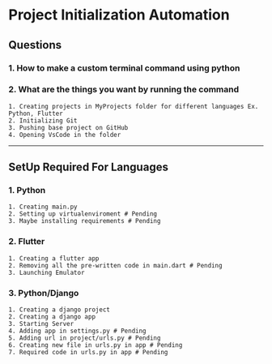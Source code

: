 # Project Initialization Automation

## Questions
### 1. How to make a custom terminal command using python
### 2. What are the things you want by running the command
    
    1. Creating projects in MyProjects folder for different languages Ex. Python, Flutter
    2. Initializing Git
    3. Pushing base project on GitHub
    4. Opening VsCode in the folder

---

## SetUp Required For Languages

### 1. Python

    1. Creating main.py
    2. Setting up virtualenviroment # Pending
    3. Maybe installing requirements # Pending

### 2. Flutter

    1. Creating a flutter app
    2. Removing all the pre-written code in main.dart # Pending
    3. Launching Emulator

### 3. Python/Django

    1. Creating a django project
    2. Creating a django app
    3. Starting Server
    4. Adding app in settings.py # Pending
    5. Adding url in project/urls.py # Pending
    6. Creating new file in urls.py in app # Pending
    7. Required code in urls.py in app # Pending
 
